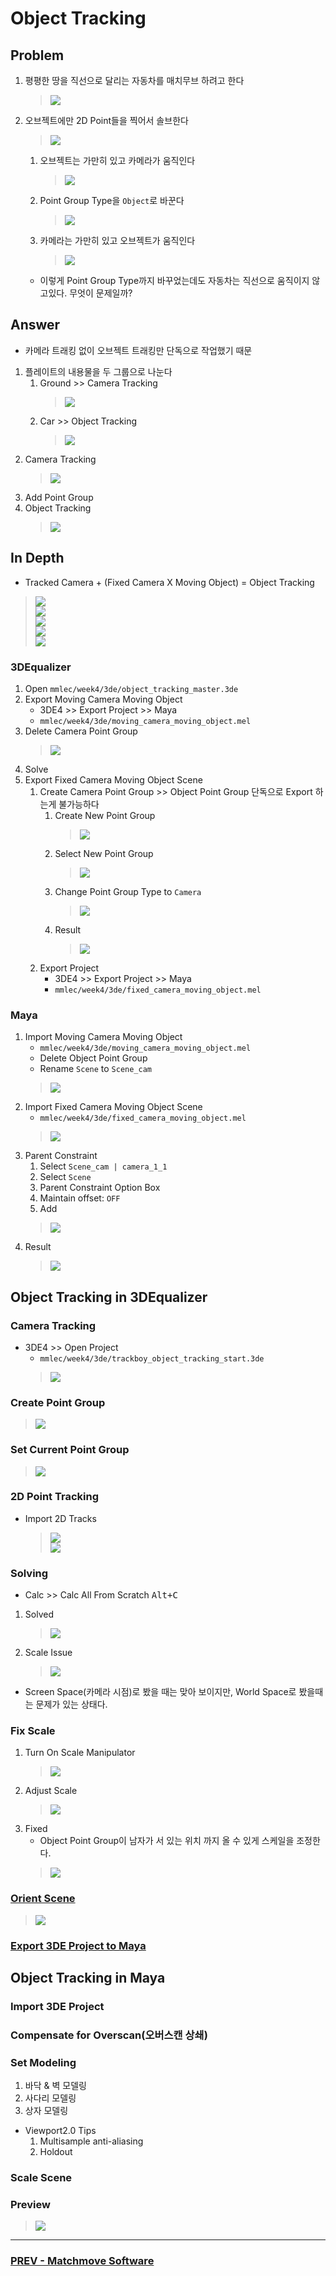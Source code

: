 # Object Tracking

## Problem
1. 평평한 땅을 직선으로 달리는 자동차를 매치무브 하려고 한다
    > ![](../img/week4/object_tracking_concept-optimize.gif)<br>
1. 오브젝트에만 2D Point들을 찍어서 솔브한다
    > ![](../img/week4/object_2dtracks.png)<br>
    1. 오브젝트는 가만히 있고 카메라가 움직인다
        > ![](../img/week4/moving_camera_fixed_object.gif)<br>
    1. Point Group Type을 `Object`로 바꾼다
        > ![](../img/week4/point_group_type_object.png)<br>
    1. 카메라는 가만히 있고 오브젝트가 움직인다
        > ![](../img/week4/fixed_camera_moving_object.gif)<br>
    - 이렇게 Point Group Type까지 바꾸었는데도 자동차는 직선으로 움직이지 않고있다. 무엇이 문제일까?
    
## Answer
- 카메라 트래킹 없이 오브젝트 트래킹만 단독으로 작업했기 때문
1. 플레이트의 내용물을 두 그룹으로 나눈다
    1. Ground >> Camera Tracking
        > ![](../img/week4/ground_only_wm.gif)<br>
    1. Car >> Object Tracking
        > ![](../img/week4/car_only_wm.gif)<br>
1. Camera Tracking
    > ![](../img/week4/camera_tracking.gif)<br>
1. Add Point Group
1. Object Tracking
    > ![](../img/week4/camera_and_object_tracking.gif)<br>

## In Depth
- Tracked Camera + (Fixed Camera X Moving Object) = Object Tracking
> ![](../img/week4/camera_tracking.gif)<br>
> ![](../img/week4/plus.png)<br>
> ![](../img/week4/fixed_camera_moving_object.gif)<br>
> ![](../img/week4/equals.png)<br>
> ![](../img/week4/camera_and_object_tracking.gif)<br>

### 3DEqualizer
1. Open `mmlec/week4/3de/object_tracking_master.3de`
1. Export Moving Camera Moving Object
    - 3DE4 >> Export Project >> Maya
    - `mmlec/week4/3de/moving_camera_moving_object.mel`
1. Delete Camera Point Group
    > ![](../img/week4/delete_camera_pointgroup.png)<br>
1. Solve
1. Export Fixed Camera Moving Object Scene
    1. Create Camera Point Group >> Object Point Group 단독으로 Export 하는게 불가능하다
        1. Create New Point Group
            > ![](../img/week4/add_new_pointgroup.png)<br>
        1. Select New Point Group
            > ![](../img/week4/add_new_pointgroup_select.png)<br>
        1. Change Point Group Type to `Camera`
            > ![](../img/week4/add_new_pointgroup_type.png)<br>
        1. Result
            > ![](../img/week4/point_group_type_camera_result.png)<br>
    1. Export Project
        - 3DE4 >> Export Project >> Maya
        - `mmlec/week4/3de/fixed_camera_moving_object.mel`
### Maya
1. Import Moving Camera Moving Object
    - `mmlec/week4/3de/moving_camera_moving_object.mel`
    - Delete Object Point Group
    - Rename `Scene` to `Scene_cam`
    > ![](../img/week4/moving_camera_moving_object_outliner_edit.png)<br>
1. Import Fixed Camera Moving Object Scene
    - `mmlec/week4/3de/fixed_camera_moving_object.mel`
    > ![](../img/week4/import_fixed_camera_moving_object.png)
1. Parent Constraint
    1. Select `Scene_cam | camera_1_1`
    1. Select `Scene`
    1. Parent Constraint Option Box
    1. Maintain offset: `OFF`
    1. Add
    > ![](../img/week4/scenecam_camera_scene_parent_constraint.png)<br>
1. Result
   > ![](../img/week4/object_tracking_indepth.gif)
   
## Object Tracking in 3DEqualizer

### Camera Tracking
- 3DE4 >> Open Project
    - `mmlec/week4/3de/trackboy_object_tracking_start.3de`
    > ![](../img/week4/trackboy_object_tracking_start.png)
### Create Point Group
> ![](../img/week4/trackboy_object_tracking_add_new_pointgroup_result_.png)
### Set Current Point Group
> ![](../img/week4/set_current_point_group_result_.png)
### 2D Point Tracking
- Import 2D Tracks
    > ![](../img/week4/import_2dtracks.png)<br>
    > ![](../img/week4/import_2dtracks_result.png)<br>
### Solving
- Calc >> Calc All From Scratch <kbd>Alt+C</kbd>
1. Solved
    > ![](../img/week4/object_tracking_solved.png)<br>
1. Scale Issue
    > ![](../img/week4/scale_problem.png)<br>
- Screen Space(카메라 시점)로 봤을 때는 맞아 보이지만, World Space로 봤을때는 문제가 있는 상태다.
### Fix Scale
1. Turn On Scale Manipulator
    > ![](../img/week4/scale_manip.png)<br>
1. Adjust Scale
    > ![](../img/week4/scale_manip.gif)<br>
1. Fixed
    - Object Point Group이 남자가 서 있는 위치 까지 올 수 있게 스케일을 조정한다.
    > ![](../img/week4/scale_fixed.png)<br>
### [Orient Scene](https://github.com/kohyuk91/mmlec/blob/master/doc/week3.md#orient-scene)
> ![](../img/week4/orient_scene.png)<br>
### [Export 3DE Project to Maya](https://github.com/kohyuk91/mmlec/blob/master/doc/week3.md#export-3de-project-to-maya)

## Object Tracking in Maya

### Import 3DE Project

### Compensate for Overscan(오버스캔 상쇄)

### Set Modeling
1. 바닥 & 벽 모델링
1. 사다리 모델링
1. 상자 모델링
- Viewport2.0 Tips
    1. Multisample anti-aliasing
    1. Holdout
### Scale Scene

### Preview
> ![](../img/week4/trackboy_preview.gif)<br>

---

### [PREV - Matchmove Software](./week3.md)
